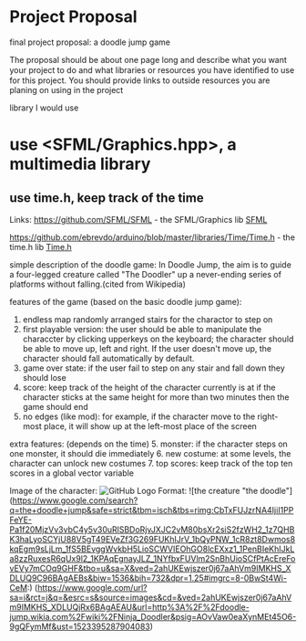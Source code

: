 # Project Proposal
final project proposal: a doodle jump game

The proposal should be about one page long and describe
what you want your project to do and what libraries or resources you have identiﬁed to use for this project.
You should provide links to outside resources you are planing on using in the project

library I would use
# use  <SFML/Graphics.hpp>,  a multimedia library
## use time.h, keep track of the time

Links:
https://github.com/SFML/SFML -  the SFML/Graphics lib
[SFML](https://github.com/SFML/SFML)

 https://github.com/ebrevdo/arduino/blob/master/libraries/Time/Time.h -  the time.h lib
[Time.h]( https://github.com/ebrevdo/arduino/blob/master/libraries/Time/Time.h)

 simple description of the doodle game:
 In Doodle Jump, the aim is to guide a four-legged creature called "The Doodler" up a never-ending series of platforms without falling.(cited from Wikipedia)

  features of the game (based on the basic doodle jump game):
  1. endless map randomly arranged stairs for the charactor to step on
  2.  first playable version: the user should be able to manipulate the characcter by clicking upperkeys on the keyboard;
  		the character should be able to move up, left and right.
  		If the user doesn't move up, the character should fall automatically by default.
  3. game over state: if the user fail to step on any stair and fall down they should lose
  4. score: keep track of the height of the character currently is at
  	if the character sticks at the same height for more than two minutes then the game should end
  5. no edges (like mod): for example, if the character move to the right-most place, it will show up at the left-most place of the screen

  extra features: (depends on the time)
  5. monster: if the character steps on one monster, it should die immediately
  6. new costume: at some levels, the character can unlock new costumes
  7. top scores: keep track of the top ten scores in a global vector<long> variable

 Image of the character:
 ![GitHub Logo](/images/logo.png)
Format: ![the creature "the doodle"]
(https://www.google.com/search?q=the+doodle+jump&safe=strict&tbm=isch&tbs=rimg:CbTxFUJzrNA4IjiI1PPFeYE-Pa1f20MjzVv3vbC4y5v30uRlSBDoRjvJXJC2vM80bsXr2siS2fzWH2_1z7QHBK3haLyoSCYjU88V5gT49EVeZf3G269FUKhIJrV_1bQyPNW_1cR8zt8Dwmos8kqEgm9sLjLm_1fS5BEvggWvkbH5LioSCWVIEOhGO8lcEXxz1_1PenBIeKhIJkLa8zzRuxesR6qUx9l2_1KPAqEgnayJLZ_1NYfbxFUVlm2SnBhUioSCfPtAcEreFovEVy7mCOq9GHF&tbo=u&sa=X&ved=2ahUKEwjszer0j67aAhVm9IMKHS_XDLUQ9C96BAgAEBs&biw=1536&bih=732&dpr=1.25#imgrc=8-0BwSt4Wi-CeM:)
(https://www.google.com/url?sa=i&rct=j&q=&esrc=s&source=images&cd=&ved=2ahUKEwjszer0j67aAhVm9IMKHS_XDLUQjRx6BAgAEAU&url=http%3A%2F%2Fdoodle-jump.wikia.com%2Fwiki%2FNinja_Doodler&psig=AOvVaw0eaXynMEt45O6-9gQFymMf&ust=1523395287904083)